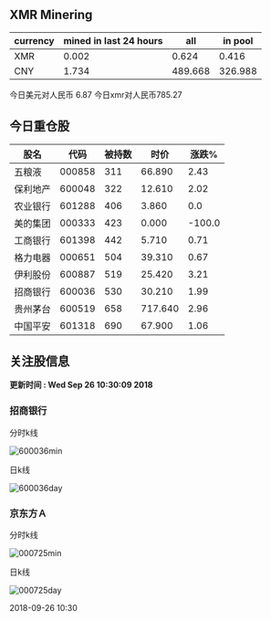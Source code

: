 ## XMR Minering

|currency|mined in last 24 hours|all|in pool|
|---|---|---|---|
|XMR|0.002|0.624|0.416|
|CNY|1.734|489.668|326.988|

今日美元对人民币 6.87	今日xmr对人民币785.27


## 今日重仓股 

|股名|代码|被持数|时价|涨跌%|
|---|---|---|---|---|
|五粮液|000858|311|66.890|2.43|
|保利地产|600048|322|12.610|2.02|
|农业银行|601288|406|3.860|0.0|
|美的集团|000333|423|0.000|-100.0|
|工商银行|601398|442|5.710|0.71|
|格力电器|000651|504|39.310|0.67|
|伊利股份|600887|519|25.420|3.21|
|招商银行|600036|530|30.210|1.99|
|贵州茅台|600519|658|717.640|2.96|
|中国平安|601318|690|67.900|1.06|

## 关注股信息
**更新时间 : Wed Sep 26 10:30:09 2018**
### 招商银行 
分时k线

![600036min](http://image.sinajs.cn/newchart/min/n/sh600036.gif)

日k线

![600036day](http://image.sinajs.cn/newchart/daily/n/sh600036.gif)

### 京东方Ａ 
分时k线

![000725min](http://image.sinajs.cn/newchart/min/n/sz000725.gif)

日k线

![000725day](http://image.sinajs.cn/newchart/daily/n/sz000725.gif)

2018-09-26 10:30